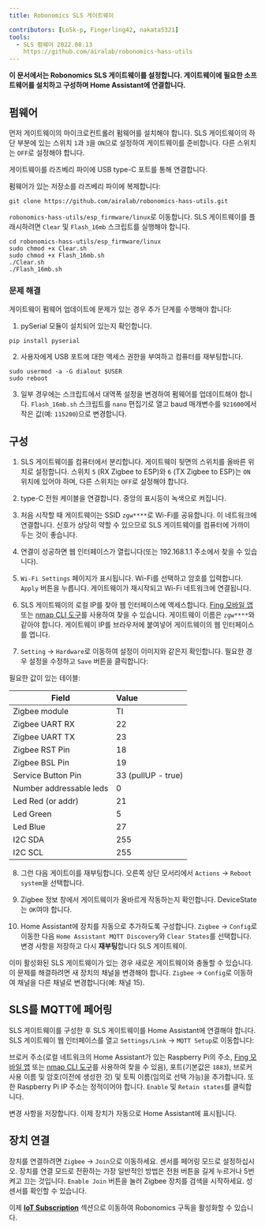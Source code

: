 ```yaml
---
title: Robonomics SLS 게이트웨이

contributors: [LoSk-p, Fingerling42, nakata5321]
tools:
  - SLS 펌웨어 2022.08.13
    https://github.com/airalab/robonomics-hass-utils
---
```


**이 문서에서는 Robonomics SLS 게이트웨이를 설정합니다. 게이트웨이에 필요한 소프트웨어를 설치하고 구성하며 Home Assistant에 연결합니다.**

<robo-wiki-picture src="home-assistant/sls_gateway.png" />

## 펌웨어

먼저 게이트웨이의 마이크로컨트롤러 펌웨어를 설치해야 합니다. SLS 게이트웨이의 하단 부분에 있는 스위치 `1`과 `3`을 `ON`으로 설정하여 게이트웨이를 준비합니다. 다른 스위치는 `OFF`로 설정해야 합니다.

<robo-wiki-picture src="home-assistant/sls-gateway-13.gif" />

게이트웨이를 라즈베리 파이에 USB type-C 포트를 통해 연결합니다.

<robo-wiki-picture src="home-assistant/sls-rpi.gif" />

펌웨어가 있는 저장소를 라즈베리 파이에 복제합니다:

<code-helper additionalLine="rasppi_username@rasppi_hostname">

```shell
git clone https://github.com/airalab/robonomics-hass-utils.git
```

</code-helper>

`robonomics-hass-utils/esp_firmware/linux`로 이동합니다. SLS 게이트웨이를 플래시하려면 `Clear` 및 `Flash_16mb` 스크립트를 실행해야 합니다.

<code-helper additionalLine="rasppi_username@rasppi_hostname">

```shell
cd robonomics-hass-utils/esp_firmware/linux
sudo chmod +x Clear.sh
sudo chmod +x Flash_16mb.sh
./Clear.sh
./Flash_16mb.sh
```

</code-helper>

### 문제 해결

게이트웨이 펌웨어 업데이트에 문제가 있는 경우 추가 단계를 수행해야 합니다:

1. pySerial 모듈이 설치되어 있는지 확인합니다.

<code-helper additionalLine="rasppi_username@rasppi_hostname">

```shell
pip install pyserial
```
</code-helper>

2. 사용자에게 USB 포트에 대한 액세스 권한을 부여하고 컴퓨터를 재부팅합니다.

<code-helper additionalLine="rasppi_username@rasppi_hostname">

```shell
sudo usermod -a -G dialout $USER
sudo reboot
```
</code-helper>

3. 일부 경우에는 스크립트에서 대역폭 설정을 변경하여 펌웨어를 업데이트해야 합니다. `Flash_16mb.sh` 스크립트를 `nano` 편집기로 열고 baud 매개변수를 `921600`에서 작은 값(예: `115200`)으로 변경합니다.

## 구성

1. SLS 게이트웨이를 컴퓨터에서 분리합니다. 게이트웨이 뒷면의 스위치를 올바른 위치로 설정합니다. 스위치 `5` (RX Zigbee to ESP)와 `6` (TX Zigbee to ESP)는 `ON` 위치에 있어야 하며, 다른 스위치는 `OFF`로 설정해야 합니다. 

<robo-wiki-picture src="home-assistant/sls-gateway-56.gif" />

2. type-C 전원 케이블을 연결합니다. 중앙의 표시등이 녹색으로 켜집니다.

<robo-wiki-picture src="home-assistant/sls-gateway-connect.gif" />

3. 처음 시작할 때 게이트웨이는 SSID `zgw****`로 Wi-Fi를 공유합니다. 이 네트워크에 연결합니다. 신호가 상당히 약할 수 있으므로 SLS 게이트웨이를 컴퓨터에 가까이 두는 것이 좋습니다. 

<robo-wiki-picture src="home-assistant/sls-gateway-wifi.gif" />

4. 연결이 성공하면 웹 인터페이스가 열립니다(또는 192.168.1.1 주소에서 찾을 수 있습니다). 

5. `Wi-Fi Settings` 페이지가 표시됩니다. Wi-Fi를 선택하고 암호를 입력합니다. `Apply` 버튼을 누릅니다. 게이트웨이가 재시작되고 Wi-Fi 네트워크에 연결됩니다. 

<robo-wiki-video autoplay loop controls :videos="[{src: 'QmSht6roENzrV6oqsQ1a5gp6GVCz54EDZdPAP8XVh9SCwH', type:'mp4'}]" />

6. SLS 게이트웨이의 로컬 IP를 찾아 웹 인터페이스에 액세스합니다. [Fing 모바일 앱](https://www.fing.com/products) 또는 [nmap CLI 도구](https://vitux.com/find-devices-connected-to-your-network-with-nmap/)를 사용하여 찾을 수 있습니다. 게이트웨이 이름은 `zgw****`와 같아야 합니다. 게이트웨이 IP를 브라우저에 붙여넣어 게이트웨이의 웹 인터페이스를 엽니다.

7. `Setting` -> `Hardware`로 이동하여 설정이 이미지와 같은지 확인합니다. 필요한 경우 설정을 수정하고 `Save` 버튼을 클릭합니다:

<robo-wiki-video autoplay loop controls :videos="[{src: 'QmeSksMxU9xkvvK7f81WDAYULiMFokK7P7KDVYEjv2MHjn', type:'mp4'}]" />

필요한 값이 있는 테이블:

| Field                    | Value              |
|--------------------------|:-------------------|
| Zigbee module            | TI                 |
| Zigbee UART RX           | 22                 |
| Zigbee UART TX           | 23                 |
| Zigbee RST Pin           | 18                 |
| Zigbee BSL Pin           | 19                 |
| Service Button Pin       | 33 (pullUP - true) |
| Number addressable leds  | 0                  |
| Led Red (or addr)        | 21                 |
| Led Green                | 5                  |
| Led Blue                 | 27                 |
| I2C SDA                  | 255                |
| I2C SCL                  | 255                |

8. 그런 다음 게이트이를 재부팅합니다. 오른쪽 상단 모서리에서 `Actions` -> `Reboot system`을 선택합니다.

9. Zigbee 정보 창에서 게이트웨이가 올바르게 작동하는지 확인합니다. DeviceState는 `OK`여야 합니다.

10. Home Assistant에 장치를 자동으로 추가하도록 구성합니다. `Zigbee` -> `Config`로 이동한 다음 `Home Assistant MQTT Discovery`와 `Clear States`를 선택합니다. 변경 사항을 저장하고 다시 **재부팅**합니다 SLS 게이트웨이.

<robo-wiki-note type="warning">

이미 활성화된 SLS 게이트웨이가 있는 경우 새로운 게이트웨이와 충돌할 수 있습니다. 이 문제를 해결하려면 새 장치의 채널을 변경해야 합니다. `Zigbee` -> `Config`로 이동하여 채널을 다른 채널로 변경합니다(예: 채널 15).

</robo-wiki-note>

<robo-wiki-video autoplay loop controls :videos="[{src: 'QmVZMB1xQeB6ZLfSR6aUrN6cRSF296s8CMJt7E2jBJ5MjZ', type:'mp4'}]" />

## SLS를 MQTT에 페어링

SLS 게이트웨이를 구성한 후 SLS 게이트웨이를 Home Assistant에 연결해야 합니다. SLS 게이트웨이 웹 인터페이스를 열고 `Settings/Link` -> `MQTT Setup`로 이동합니다:


브로커 주소(로컬 네트워크의 Home Assistant가 있는 Raspberry Pi의 주소, [Fing 모바일 앱](https://www.fing.com/products) 또는 [nmap CLI 도구](https://vitux.com/find-devices-connected-to-your-network-with-nmap/)를 사용하여 찾을 수 있음), 포트(기본값은 `1883`), 브로커 사용 이름 및 암호(이전에 생성한 것) 및 토픽 이름(임의로 선택 가능)을 추가합니다. 또한 Raspberry Pi IP 주소는 정적이어야 합니다. `Enable` 및 `Retain states`를 클릭합니다.

<robo-wiki-video autoplay loop controls :videos="[{src: 'QmdNKDqwwy87VQEDDVsX5kpaDQm9wKKPEJUNJnhnjx6e5y', type:'mp4'}]" />

변경 사항을 저장합니다. 이제 장치가 자동으로 Home Assistant에 표시됩니다.

## 장치 연결

장치를 연결하려면 `Zigbee` -> `Join`으로 이동하세요. 센서를 페어링 모드로 설정하십시오. 장치를 연결 모드로 전환하는 가장 일반적인 방법은 전원 버튼을 길게 누르거나 5번 켜고 끄는 것입니다. `Enable Join` 버튼을 눌러 Zigbee 장치를 검색을 시작하세요. 성 센서를 확인할 수 있습니다.

<robo-wiki-picture src="home-assistant/switch-device.gif" />

<robo-wiki-video autoplay loop controls :videos="[{src: 'Qmdq3PBNY88QbYYqakwSLG2vn3mVUom3w3wsSWfTd1pzJA', type:'mp4'}]" />


이제 [**IoT Subscription**](/docs/sub-activate) 섹션으로 이동하여 Robonomics 구독을 활성화할 수 있습니다.

